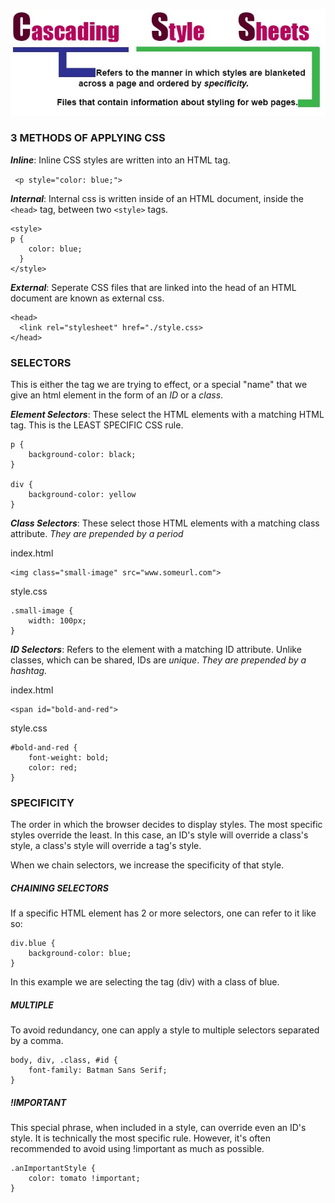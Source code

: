 ![Cascading Style Sheets refers to the manner in which styles grabbed from files that containg styling information are blanketed across a page and ordered by their specificity](./images/cssHeader1.jpg)

### 3 METHODS OF APPLYING CSS

***Inline***: Inline CSS styles are written into an HTML tag. 

` <p style="color: blue;">`

***Internal***: Internal css is written inside of an HTML document, inside the `<head>` tag, between two `<style>` tags. 
``` 
<style>
p {
    color: blue;
  }
</style> 
```

***External***: Seperate CSS files that are linked into the head of an HTML document are known as external css.

```
<head>
  <link rel="stylesheet" href="./style.css> 
</head>
``` 

### SELECTORS

This is either the tag we are trying to effect, or a special "name" that we give an html element in the form of an *ID* or a *class*. 

***Element Selectors***: These select the HTML elements with a matching HTML tag. This is the LEAST SPECIFIC CSS rule. 
``` 
p {
    background-color: black;
}

div {
    background-color: yellow
}
```

***Class Selectors***: These select those HTML elements with a matching class attribute. *They are prepended by a period*

index.html
```
<img class="small-image" src="www.someurl.com">
```

style.css
```
.small-image {
    width: 100px;
}
```

***ID Selectors***: Refers to the element with a matching ID attribute. Unlike classes, which can be shared, IDs are *unique*. *They are prepended by a hashtag.*

index.html
``` 
<span id="bold-and-red">
```

style.css
```
#bold-and-red {
    font-weight: bold;
    color: red;
}
```

### SPECIFICITY

The order in which the browser decides to display styles. The most specific styles override the least. In this case, an ID's style will override a class's style, a class's style will override a tag's style. 

When we chain selectors, we increase the specificity of that style. 

##### CHAINING SELECTORS

If a specific HTML element has 2 or more selectors, one can refer to it like so: 

``` 
div.blue {
    background-color: blue;
}
```

In this example we are selecting the tag (div) with a class of blue.

##### MULTIPLE

To avoid redundancy, one can apply a style to multiple selectors separated by a comma. 

```
body, div, .class, #id {
    font-family: Batman Sans Serif;
}
```

##### !IMPORTANT

This special phrase, when included in a style, can override even an ID's style. It is technically the most specific rule. However, it's often recommended to avoid using !important as much as possible.

``` 
.anImportantStyle {
    color: tomato !important;
}
```